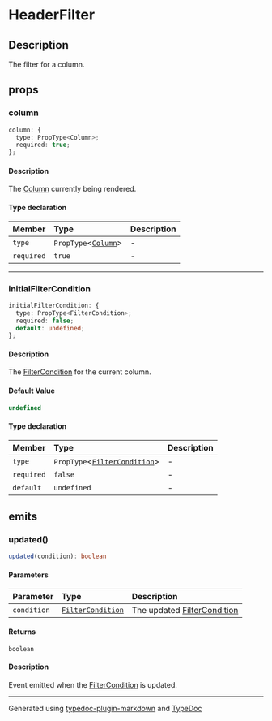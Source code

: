 # HeaderFilter

## Description

The filter for a column.

## props

### column

```ts
column: {
  type: PropType<Column>;
  required: true;
};
```

#### Description

The [Column](../interfaces/Column.md) currently being rendered.

#### Type declaration

| Member | Type | Description |
| :------ | :------ | :------ |
| `type` | `PropType`\<[`Column`](../interfaces/Column.md)\> | - |
| `required` | `true` | - |

***

### initialFilterCondition

```ts
initialFilterCondition: {
  type: PropType<FilterCondition>;
  required: false;
  default: undefined;
};
```

#### Description

The [FilterCondition](../interfaces/FilterCondition.md) for the current column.

#### Default Value

```ts
undefined
```

#### Type declaration

| Member | Type | Description |
| :------ | :------ | :------ |
| `type` | `PropType`\<[`FilterCondition`](../interfaces/FilterCondition.md)\> | - |
| `required` | `false` | - |
| `default` | `undefined` | - |

## emits

### updated()

```ts
updated(condition): boolean
```

#### Parameters

| Parameter | Type | Description |
| :------ | :------ | :------ |
| `condition` | [`FilterCondition`](../interfaces/FilterCondition.md) | The updated [FilterCondition](../interfaces/FilterCondition.md) |

#### Returns

`boolean`

#### Description

Event emitted when the [FilterCondition](../interfaces/FilterCondition.md) is updated.

***

Generated using [typedoc-plugin-markdown](https://www.npmjs.com/package/typedoc-plugin-markdown) and [TypeDoc](https://typedoc.org/)
